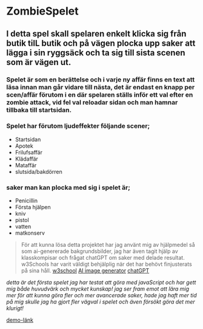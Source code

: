 # **ZombieSpelet**

## I detta spel skall spelaren enkelt klicka sig från butik tilL butik och på vägen plocka upp saker att lägga i sin ryggsäck och ta sig till sista scenen som är vägen ut.

### Spelet är som en berättelse och i varje ny affär finns en text att läsa innan man går vidare till nästa, det är endast en knapp per scen/affär förutom i en där spelaren ställs inför ett val efter en zombie attack, vid fel val reloadar sidan och man hamnar tillbaka till startsidan.
### Spelet har förutom ljudeffekter följande scener;

- Startsidan
- Apotek
- Frilufsaffär
- Klädaffär
- Mataffär
- slutsida/bakdörren

### saker man kan plocka med sig i spelet är;
- Penicillin
- Första hjälpen
- kniv
- pistol
- vatten
- matkonserv

> För att kunna lösa detta projektet har jag använt mig av hjälpmedel så som ai-genererade bakgrundsbilder, jag har även tagit hjälp av klasskompisar och frågat chatGPT om saker med delade resultat. w3Schools har varit väldigt behjälplig när det har behövt finjusterats på sina håll.
[w3school](https://www.w3schools.com/)
[AI image generator](https://gencraft.com/generate)
[chatGPT](https://chat.openai.com/)

_detta är det första spelet jag har testat att göra med javaScript och har gett mig både huvudvärk och mycket kunskap! jag ser fram emot att lära mig mer för att kunna göra fler och mer avancerade saker, hade jag haft mer tid på mig skulle jag ha gjort fler vägval i spelet och även försökt göra det mer klurigt!_

[demo-länk](https://malinsund.github.io/Spel/)
